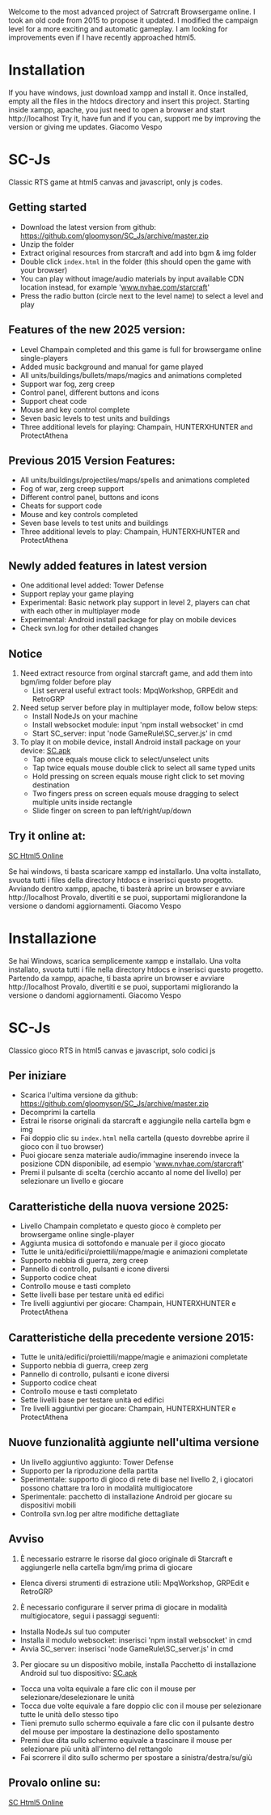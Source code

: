 Welcome to the most advanced project of Satrcraft Browsergame online.
I took an old code from 2015 to propose it updated.
I modified the campaign level for a more exciting and automatic gameplay. I am looking for improvements even if I have recently approached html5.

# Installation
If you have windows, just download xampp and install it.
Once installed, empty all the files in the htdocs directory and insert this project.
Starting inside xampp, apache, you just need to open a browser and start http://localhost
Try it, have fun and if you can, support me by improving the version or giving me updates.
Giacomo Vespo

# SC-Js
Classic RTS game at html5 canvas and javascript, only js codes.

## Getting started
* Download the latest version from github: https://github.com/gloomyson/SC_Js/archive/master.zip
* Unzip the folder
* Extract original resources from starcraft and add into bgm & img folder
* Double click `index.html` in the folder (this should open the game with your browser)
* You can play without image/audio materials by input available CDN location instead, for example 'www.nvhae.com/starcraft'
* Press the radio button (circle next to the level name) to select a level and play

## Features of the new 2025 version:
* Level Champain completed and this game is full for browsergame online single-players
* Added music background and manual for game played
* All units/buildings/bullets/maps/magics and animations completed
* Support war fog, zerg creep
* Control panel, different buttons and icons
* Support cheat code
* Mouse and key control complete
* Seven basic levels to test units and buildings
* Three additional levels for playing: Champain, HUNTERXHUNTER and ProtectAthena

## Previous 2015 Version Features:
* All units/buildings/projectiles/maps/spells and animations completed
* Fog of war, zerg creep support
* Different control panel, buttons and icons
* Cheats for support code
* Mouse and key controls completed
* Seven base levels to test units and buildings
* Three additional levels to play: Champain, HUNTERXHUNTER and ProtectAthena

## Newly added features in latest version
* One additional level added: Tower Defense
* Support replay your game playing
* Experimental: Basic network play support in level 2, players can chat with each other in multiplayer mode
* Experimental: Android install package for play on mobile devices
* Check svn.log for other detailed changes

## Notice
1. Need extract resource from orginal starcraft game, and add them into bgm/img folder before play
	* List serveral useful extract tools: MpqWorkshop, GRPEdit and RetroGRP
2. Need setup server before play in multiplayer mode, follow below steps:
	* Install NodeJs on your machine
	* Install websocket module: input 'npm install websocket' in cmd
	* Start SC_server: input 'node GameRule\SC_server.js' in cmd
3. To play it on mobile device, install Android install package on your device: [SC.apk](http://www.nvhae.com/starcraft/starcraft.apk)
	* Tap once equals mouse click to select/unselect units
	* Tap twice equals mouse double click to select all same typed units
	* Hold pressing on screen equals mouse right click to set moving destination
	* Two fingers press on screen equals mouse dragging to select multiple units inside rectangle
	* Slide finger on screen to pan left/right/up/down
	
## Try it online at:
[SC Html5 Online](http://www.nvhae.com/starcraft/)

Se hai windows, ti basta scaricare xampp ed installarlo.
Una volta installato, svuota tutti i files della directory htdocs e inserisci questo progetto.
Avviando dentro xampp, apache, ti basterà aprire un browser e avviare http://localhost
Provalo, divertiti e se puoi, supportami migliorandone la versione o dandomi aggiornamenti.
Giacomo Vespo

# Installazione
Se hai Windows, scarica semplicemente xampp e installalo.
Una volta installato, svuota tutti i file nella directory htdocs e inserisci questo progetto.
Partendo da xampp, apache, ti basta aprire un browser e avviare http://localhost
Provalo, divertiti e se puoi, supportami migliorando la versione o dandomi aggiornamenti.
Giacomo Vespo

# SC-Js
Classico gioco RTS in html5 canvas e javascript, solo codici js

## Per iniziare
* Scarica l'ultima versione da github: https://github.com/gloomyson/SC_Js/archive/master.zip
* Decomprimi la cartella
* Estrai le risorse originali da starcraft e aggiungile nella cartella bgm e img
* Fai doppio clic su `index.html` nella cartella (questo dovrebbe aprire il gioco con il tuo browser)
* Puoi giocare senza materiale audio/immagine inserendo invece la posizione CDN disponibile, ad esempio 'www.nvhae.com/starcraft'
* Premi il pulsante di scelta (cerchio accanto al nome del livello) per selezionare un livello e giocare

## Caratteristiche della nuova versione 2025:
* Livello Champain completato e questo gioco è completo per browsergame online single-player
* Aggiunta musica di sottofondo e manuale per il gioco giocato
* Tutte le unità/edifici/proiettili/mappe/magie e animazioni completate
* Supporto nebbia di guerra, zerg creep
* Pannello di controllo, pulsanti e icone diversi
* Supporto codice cheat
* Controllo mouse e tasti completo
* Sette livelli base per testare unità ed edifici
* Tre livelli aggiuntivi per giocare: Champain, HUNTERXHUNTER e ProtectAthena

## Caratteristiche della precedente versione 2015:
* Tutte le unità/edifici/proiettili/mappe/magie e animazioni completate
* Supporto nebbia di guerra, creep zerg
* Pannello di controllo, pulsanti e icone diversi
* Supporto codice cheat
* Controllo mouse e tasti completato
* Sette livelli base per testare unità ed edifici
* Tre livelli aggiuntivi per giocare: Champain, HUNTERXHUNTER e ProtectAthena

## Nuove funzionalità aggiunte nell'ultima versione
* Un livello aggiuntivo aggiunto: Tower Defense
* Supporto per la riproduzione della partita
* Sperimentale: supporto di gioco di rete di base nel livello 2, i giocatori possono chattare tra loro in modalità multigiocatore
* Sperimentale: pacchetto di installazione Android per giocare su dispositivi mobili
* Controlla svn.log per altre modifiche dettagliate

## Avviso
1. È necessario estrarre le risorse dal gioco originale di Starcraft e aggiungerle nella cartella bgm/img prima di giocare
* Elenca diversi strumenti di estrazione utili: MpqWorkshop, GRPEdit e RetroGRP
2. È necessario configurare il server prima di giocare in modalità multigiocatore, segui i passaggi seguenti:
* Installa NodeJs sul tuo computer
* Installa il modulo websocket: inserisci 'npm install websocket' in cmd
* Avvia SC_server: inserisci 'node GameRule\SC_server.js' in cmd
3. Per giocare su un dispositivo mobile, installa Pacchetto di installazione Android sul tuo dispositivo: [SC.apk](http://www.nvhae.com/starcraft/starcraft.apk)
* Tocca una volta equivale a fare clic con il mouse per selezionare/deselezionare le unità
* Tocca due volte equivale a fare doppio clic con il mouse per selezionare tutte le unità dello stesso tipo
* Tieni premuto sullo schermo equivale a fare clic con il pulsante destro del mouse per impostare la destinazione dello spostamento
* Premi due dita sullo schermo equivale a trascinare il mouse per selezionare più unità all'interno del rettangolo
* Fai scorrere il dito sullo schermo per spostare a sinistra/destra/su/giù

## Provalo online su:
[SC Html5 Online](http://www.nvhae.com/starcraft/)
